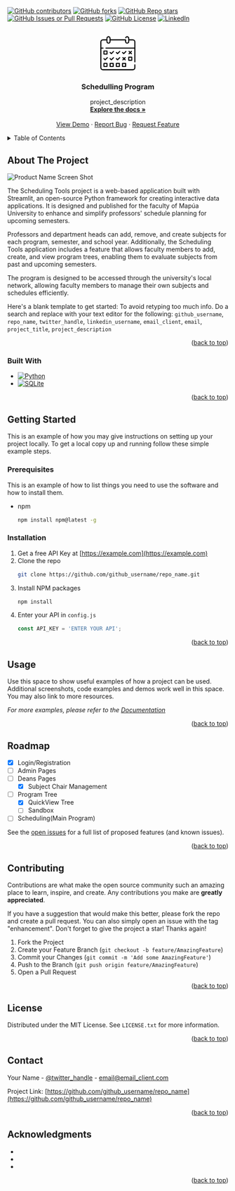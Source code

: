 [![GitHub contributors][contributors-shield]][contributors-url]
[![GitHub forks][forks-shield]][forks-url]
[![GitHub Repo stars][stars-shield]][stars-url]
[![GitHub Issues or Pull Requests][issues-shield]][issues-url]
[![GitHub License][license-shield]][license-url]
[![LinkedIn][linkedin-shield]][linkedin-url]

<!-- PROJECT LOGO -->
<br />
<div align="center">
  <a href="https://github.com/github_username/repo_name">
    <img src="images/scheduler.png" alt="Logo" width="80" height="80">
  </a>

<h3 align="center">Schedulling Program</h3>

  <p align="center">
    project_description
    <br />
    <a href="https://github.com/PUAMarcLawrence/ProgramTree"><strong>Explore the docs »</strong></a>
    <br />
    <br />
    <a href="https://programtree.streamlit.app/">View Demo</a>
    ·
    <a href="https://github.com/PUAMarcLawrence/SchedulingProgram/issues/new?labels=bug&template=bug-report---.md">Report Bug</a>
    ·
    <a href="https://github.com/PUAMarcLawrence/SchedulingProgram/issues/new?labels=enhancement&template=feature-request---.md">Request Feature</a>
  </p>
</div>



<!-- TABLE OF CONTENTS -->
<details>
  <summary>Table of Contents</summary>
  <ol>
    <li>
      <a href="#about-the-project">About The Project</a>
      <ul>
        <li><a href="#built-with">Built With</a></li>
      </ul>
    </li>
    <li>
      <a href="#getting-started">Getting Started</a>
      <ul>
        <li><a href="#prerequisites">Prerequisites</a></li>
        <li><a href="#installation">Installation</a></li>
      </ul>
    </li>
    <li><a href="#usage">Usage</a></li>
    <li><a href="#roadmap">Roadmap</a></li>
    <li><a href="#contributing">Contributing</a></li>
    <li><a href="#license">License</a></li>
    <li><a href="#contact">Contact</a></li>
    <li><a href="#acknowledgments">Acknowledgments</a></li>
  </ol>
</details>



<!-- ABOUT THE PROJECT -->
## About The Project

![Product Name Screen Shot][product-screenshot]

The Scheduling Tools project is a web-based application built with Streamlit, an open-source Python framework for creating interactive data applications. It is designed and published for the faculty of Mapúa University to enhance and simplify professors' schedule planning for upcoming semesters.

Professors and department heads can add, remove, and create subjects for each program, semester, and school year. Additionally, the Scheduling Tools application includes a feature that allows faculty members to add, create, and view program trees, enabling them to evaluate subjects from past and upcoming semesters.

The program is designed to be accessed through the university's local network, allowing faculty members to manage their own subjects and schedules efficiently.

Here's a blank template to get started: To avoid retyping too much info. Do a search and replace with your text editor for the following: `github_username`, `repo_name`, `twitter_handle`, `linkedin_username`, `email_client`, `email`, `project_title`, `project_description`

<p align="right">(<a href="#readme-top">back to top</a>)</p>



### Built With

* [![Python][Python]][Python-url]
* [![SQLite][SQLite]][SQLite-url]

<p align="right">(<a href="#readme-top">back to top</a>)</p>



<!-- GETTING STARTED -->
## Getting Started

This is an example of how you may give instructions on setting up your project locally.
To get a local copy up and running follow these simple example steps.

### Prerequisites

This is an example of how to list things you need to use the software and how to install them.
* npm
  ```sh
  npm install npm@latest -g
  ```

### Installation

1. Get a free API Key at [https://example.com](https://example.com)
2. Clone the repo
   ```sh
   git clone https://github.com/github_username/repo_name.git
   ```
3. Install NPM packages
   ```sh
   npm install
   ```
4. Enter your API in `config.js`
   ```js
   const API_KEY = 'ENTER YOUR API';
   ```

<p align="right">(<a href="#readme-top">back to top</a>)</p>



<!-- USAGE EXAMPLES -->
## Usage

Use this space to show useful examples of how a project can be used. Additional screenshots, code examples and demos work well in this space. You may also link to more resources.

_For more examples, please refer to the [Documentation](https://example.com)_

<p align="right">(<a href="#readme-top">back to top</a>)</p>



<!-- ROADMAP -->
## Roadmap

- [x] Login/Registration
- [ ] Admin Pages
- [ ] Deans Pages
    - [x] Subject Chair Management
- [ ] Program Tree
    - [x] QuickView Tree
    - [ ] Sandbox
- [ ] Scheduling(Main Program)

See the [open issues](https://github.com/PUAMarcLawrence/SchedulingProgram/issues) for a full list of proposed features (and known issues).

<p align="right">(<a href="#readme-top">back to top</a>)</p>



<!-- CONTRIBUTING -->
## Contributing

Contributions are what make the open source community such an amazing place to learn, inspire, and create. Any contributions you make are **greatly appreciated**.

If you have a suggestion that would make this better, please fork the repo and create a pull request. You can also simply open an issue with the tag "enhancement".
Don't forget to give the project a star! Thanks again!

1. Fork the Project
2. Create your Feature Branch (`git checkout -b feature/AmazingFeature`)
3. Commit your Changes (`git commit -m 'Add some AmazingFeature'`)
4. Push to the Branch (`git push origin feature/AmazingFeature`)
5. Open a Pull Request

<p align="right">(<a href="#readme-top">back to top</a>)</p>



<!-- LICENSE -->
## License

Distributed under the MIT License. See `LICENSE.txt` for more information.

<p align="right">(<a href="#readme-top">back to top</a>)</p>



<!-- CONTACT -->
## Contact

Your Name - [@twitter_handle](https://twitter.com/twitter_handle) - email@email_client.com

Project Link: [https://github.com/github_username/repo_name](https://github.com/github_username/repo_name)

<p align="right">(<a href="#readme-top">back to top</a>)</p>



<!-- ACKNOWLEDGMENTS -->
## Acknowledgments

* []()
* []()
* []()

<p align="right">(<a href="#readme-top">back to top</a>)</p>



<!-- MARKDOWN LINKS & IMAGES -->
<!-- https://www.markdownguide.org/basic-syntax/#reference-style-links -->

[contributors-shield]: https://img.shields.io/github/contributors/PUAMarcLawrence/SchedulingProgram?style=for-the-badge
[contributors-url]: https://github.com/PUAMarcLawrence/SchedulingProgram/graphs/contributors
[forks-shield]: https://img.shields.io/github/forks/PUAMarcLawrence/SchedulingProgram?style=for-the-badge
[forks-url]: https://github.com/PUAMarcLawrence/SchedulingProgram/network/members
[stars-shield]: https://img.shields.io/github/stars/PUAMarcLawrence/SchedulingProgram?style=for-the-badge
[stars-url]: https://github.com/PUAMarcLawrence/SchedulingProgram/stargazers
[issues-shield]: https://img.shields.io/github/issues/PUAMarcLawrence/SchedulingProgram?style=for-the-badge
[issues-url]: https://github.com/PUAMarcLawrence/SchedulingProgram/issues
[license-shield]: https://img.shields.io/github/license/PUAMarcLawrence/SchedulingProgram?style=for-the-badge
[license-url]: https://github.com/PUAMarcLawrence/SchedulingProgram/blob/main/LICENSE
[linkedin-shield]: https://img.shields.io/badge/-LinkedIn-black.svg?style=for-the-badge&logo=linkedin&colorB=555
[linkedin-url]: https://img.shields.io/github/issues/PUAMarcLawrence/

[product-screenshot]: https://github.com/PUAMarcLawrence/SchedulingProgram/blob/1f3402d96124259fb7afb95dd96fe3386bae3aac/images/Scheduling%20Tools.PNG

[Python]: https://img.shields.io/badge/python-3670A0?style=for-the-badge&logo=python&logoColor=ffdd54
[Python-url]:https://www.python.org/
[SQLite]: https://img.shields.io/badge/sqlite-%2307405e.svg?style=for-the-badge&logo=sqlite&logoColor=white
[SQLite-url]: https://www.sqlite.org/

